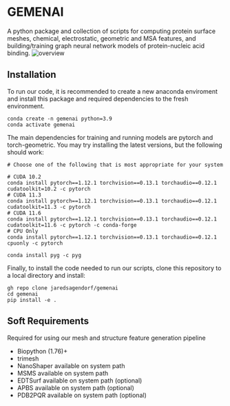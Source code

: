 # GEMENAI
A python package and collection of scripts for computing protein surface meshes, chemical, electrostatic, geometric and MSA features, and  building/training graph neural network models of protein-nucleic acid binding.
![overview](docs/overview.png)

## Installation
To run our code, it is recommended to create a new anaconda enviroment and install this package and required dependencies to the fresh environment.
```
conda create -n gemenai python=3.9
conda activate gemenai
```
The main dependencies for training and running models are pytorch and torch-geometric. You may try installing the latest versions, but the following should work:

```
# Choose one of the following that is most appropriate for your system

# CUDA 10.2
conda install pytorch==1.12.1 torchvision==0.13.1 torchaudio==0.12.1 cudatoolkit=10.2 -c pytorch
# CUDA 11.3
conda install pytorch==1.12.1 torchvision==0.13.1 torchaudio==0.12.1 cudatoolkit=11.3 -c pytorch
# CUDA 11.6
conda install pytorch==1.12.1 torchvision==0.13.1 torchaudio==0.12.1 cudatoolkit=11.6 -c pytorch -c conda-forge
# CPU Only
conda install pytorch==1.12.1 torchvision==0.13.1 torchaudio==0.12.1 cpuonly -c pytorch
```

```
conda install pyg -c pyg
```
Finally, to install the code needed to run our scripts, clone this repository to a local directory and install:

```
gh repo clone jaredsagendorf/gemenai
cd gemenai
pip install -e .
```

## Soft Requirements
Required for using our mesh and structure feature generation pipeline
- Biopython (1.76)+
- trimesh 
- NanoShaper available on system path
- MSMS available on system path
- EDTSurf available on system path (optional)
- APBS available on system path (optional)
- PDB2PQR available on system path (optional)
